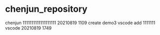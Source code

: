 # chenjun_repository
chenjun 1111111111111111111
20210819 1109
create demo3
vscode add 1111111
vscode 20210819 1749